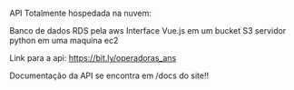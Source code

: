 API Totalmente hospedada na nuvem:

Banco de dados RDS pela aws
Interface Vue.js em um bucket S3
servidor python em uma maquina ec2

Link para a api: https://bit.ly/operadoras_ans

Documentação da API se encontra em /docs do site!!
